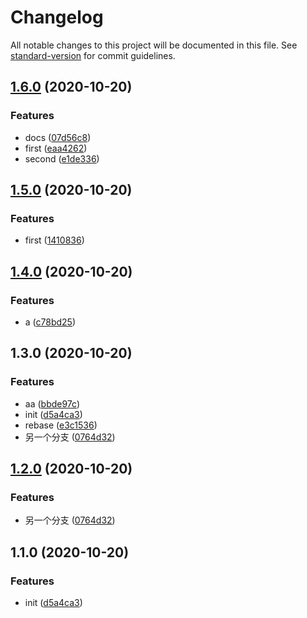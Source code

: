 # Changelog

All notable changes to this project will be documented in this file. See [standard-version](https://github.com/conventional-changelog/standard-version) for commit guidelines.

## [1.6.0](https://github.com/BreathlessWay/v-t/compare/v1.5.0...v1.6.0) (2020-10-20)


### Features

* docs ([07d56c8](https://github.com/BreathlessWay/v-t/commit/07d56c8f507cbc69eb95391b71962aededa26ce6))
* first ([eaa4262](https://github.com/BreathlessWay/v-t/commit/eaa4262fd837f83038ef582076f9a5a2d697fb15))
* second ([e1de336](https://github.com/BreathlessWay/v-t/commit/e1de336af5ad89010527d7b2dc95b0d53fc0945a))

## [1.5.0](https://github.com/BreathlessWay/v-t/compare/v1.4.0...v1.5.0) (2020-10-20)


### Features

* first ([1410836](https://github.com/BreathlessWay/v-t/commit/141083635624353ffd36c55953e35eb8377bdd5c))

## [1.4.0](https://github.com/BreathlessWay/v-t/compare/v1.3.0...v1.4.0) (2020-10-20)


### Features

* a ([c78bd25](https://github.com/BreathlessWay/v-t/commit/c78bd25c49827a1443123a5b5f9cb5974dfa06e7))

## 1.3.0 (2020-10-20)


### Features

* aa ([bbde97c](https://github.com/BreathlessWay/v-t/commit/bbde97c2949661e69447c1b2f31fa5067869274b))
* init ([d5a4ca3](https://github.com/BreathlessWay/v-t/commit/d5a4ca382e1d1a5bcd44955f41a62468b6c3a6d6))
* rebase ([e3c1536](https://github.com/BreathlessWay/v-t/commit/e3c1536c815ac0e26dff0c34726e193500b6534b))
* 另一个分支 ([0764d32](https://github.com/BreathlessWay/v-t/commit/0764d32e5d0d1d2895b9746d31e8b7637c5887b7))

## [1.2.0](https://github.com/BreathlessWay/v-t/compare/v1.1.0...v1.2.0) (2020-10-20)


### Features

* 另一个分支 ([0764d32](https://github.com/BreathlessWay/v-t/commit/0764d32e5d0d1d2895b9746d31e8b7637c5887b7))

## 1.1.0 (2020-10-20)


### Features

* init ([d5a4ca3](https://github.com/BreathlessWay/v-t/commit/d5a4ca382e1d1a5bcd44955f41a62468b6c3a6d6))
